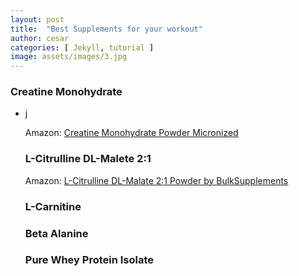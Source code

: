 ```yaml
---
layout: post
title:  "Best Supplements for your workout"
author: cesar
categories: [ Jekyll, tutorial ]
image: assets/images/3.jpg
---
```



### Creatine Monohydrate 

<ul>
<li> j </li>


Amazon: <a href="https://amzn.to/2HmyLNh">Creatine Monohydrate Powder Micronized</a>

### L-Citrulline DL-Malete 2:1 


Amazon: <a href="https://amzn.to/2IWrBSE">L-Citrulline DL-Malate 2:1 Powder by BulkSupplements</a>


### L-Carnitine 


### Beta Alanine 


### Pure Whey Protein Isolate 
